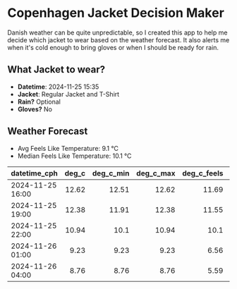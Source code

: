 
# Copenhagen Jacket Decision Maker

Danish weather can be quite unpredictable, so I created this app to help me decide which jacket to wear based on the weather forecast. 
It also alerts me when it's cold enough to bring gloves or when I should be ready for rain.

## What Jacket to wear?

- **Datetime**: 2024-11-25 15:35
- **Jacket**: Regular Jacket and T-Shirt
- **Rain?** Optional
- **Gloves?** No

## Weather Forecast
- Avg Feels Like Temperature: 9.1 °C
- Median Feels Like Temperature: 10.1 °C

| datetime_cph     |   deg_c |   deg_c_min |   deg_c_max |   deg_c_feels | weather   | wind   | rain   |
|:-----------------|--------:|------------:|------------:|--------------:|:----------|:-------|:-------|
| 2024-11-25 16:00 |   12.62 |       12.51 |       12.62 |         11.69 | Clouds    | High   | None   |
| 2024-11-25 19:00 |   12.38 |       11.91 |       12.38 |         11.55 | Rain      | High   | Low    |
| 2024-11-25 22:00 |   10.94 |       10.1  |       10.94 |         10.1  | Rain      | Low    | Low    |
| 2024-11-26 01:00 |    9.23 |        9.23 |        9.23 |          6.56 | Clouds    | High   | None   |
| 2024-11-26 04:00 |    8.76 |        8.76 |        8.76 |          5.59 | Clouds    | High   | None   |
        